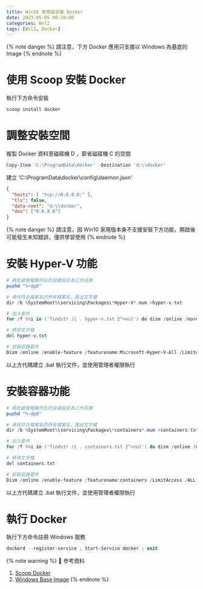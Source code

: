 ```yaml
---
title: Win10 家用版安裝 Docker
date: 2023-05-05 00:10:00
categories: Wsl2
tags: [Wsl2, Docker]
---
```


{% note danger %}
請注意，下方 Docker 應用只支援以 Ｗindows 為基底的 Image
{% endnote %}

# 使用 Scoop 安裝 Docker
執行下方命令安裝
```powershell
scoop install docker
```

<!--more-->

# 調整安裝空間
複製 Docker 資料至磁碟機 D ，節省磁碟機 C 的空間
```powershell
Copy-Item 'C:\ProgramData\docker' -Destination 'd:\\docker'
```

建立 'C:\ProgramData\docker\config\daemon.json'
```json
{
  "hosts": [ "tcp://0.0.0.0:" ],
  "tls": false,
  "data-root": "d:\\docker",
  "dns": ["8.8.8.8"]
}
```

{% note danger %}
請注意，因 Win10 家用版本身不支援安裝下方功能，開啟後可能發生未知錯誤，僅供學習使用
{% endnote %}

# 安裝 Hyper-V 功能
```powershell
# 將批處理檔案所在的目錄設定為工作目錄
pushd "%~dp0"

# 尋找符合檔案名的所有檔案名，匯出文字檔
dir /b %SystemRoot%\servicing\Packages\*Hyper-V*.mum >hyper-v.txt

# 加入套件
for /f %%i in ('findstr /i . hyper-v.txt 2^>nul') do dism /online /norestart /add-package:"%SystemRoot%\servicing\Packages\%%i"

# 移除文字檔
del hyper-v.txt

# 安裝容器套件
Dism /online /enable-feature /featurename:Microsoft-Hyper-V-All /LimitAccess /ALL
```

以上方代碼建立 .bat 執行文件，並使用管理者權限執行

# 安裝容器功能
```powershell
# 將批處理檔案所在的目錄設定為工作目錄
pushd "%~dp0"

# 尋找符合檔案名的所有檔案名，匯出文字檔
dir /b %SystemRoot%\servicing\Packages\*containers*.mum >containers.txt

# 加入套件
for /f %%i in ('findstr /i . containers.txt 2^>nul') do dism /online /norestart /add-package:"%SystemRoot%\servicing\Packages\%%i"

# 移除文字檔
del containers.txt

# 安裝容器套件
Dism /online /enable-feature /featurename:containers /LimitAccess /ALL
```

以上方代碼建立 .bat 執行文件，並使用管理者權限執行

# 執行 Docker
執行下方命令註冊 Ｗindows 服務
```powershell
dockerd --register-service ; Start-Service docker ; exit
```

{% note warning %}
📜 參考資料
1. [Scoop Docker](https://scoop.sh/#/apps?q=docker&s=0&d=1&o=true)
2. [Windows Base Image](https://learn.microsoft.com/zh-tw/virtualization/windowscontainers/manage-containers/container-base-images)
{% endnote %}
